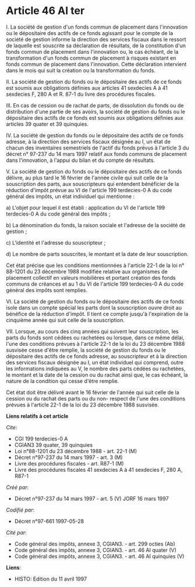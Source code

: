 # Article 46 AI ter

I. La société de gestion d'un fonds commun de placement dans l'innovation ou le dépositaire des actifs de ce fonds agissant
pour le compte de la société de gestion informe la direction des services fiscaux dans le ressort de laquelle est souscrite
sa déclaration de résultats, de la constitution d'un fonds commun de placement dans l'innovation ou, le cas échéant, de la
transformation d'un fonds commun de placement à risques existant en fonds commun de placement dans l'innovation. Cette
déclaration intervient dans le mois qui suit la création ou la transformation du fonds.

II. La société de gestion du fonds ou le dépositaire des actifs de ce fonds est soumis aux obligations définies aux articles
41 sexdecies A à 41 sexdecies F, 280 A et R. 87-1 du livre des procédures fiscales.

III. En cas de cession ou de rachat de parts, de dissolution du fonds ou de distribution d'une partie de ses avoirs, la
société de gestion du fonds ou le dépositaire des actifs de ce fonds est soumis aux obligations définies aux articles 39
quater et 39 quinquies.

IV. La société de gestion du fonds ou le dépositaire des actifs de ce fonds adresse, à la direction des services fiscaux
désignée au I, un état de chacun des inventaires semestriels de l'actif du fonds prévus à l'article 3 du décret n° 97-237 du
14 mars 1997 relatif aux fonds communs de placement dans l'innovation, à l'appui du bilan et du compte de résultats.

V. La société de gestion du fonds ou le dépositaire des actifs de ce fonds délivre, au plus tard le 16 février de l'année
civile qui suit celle de la souscription des parts, aux souscripteurs qui entendent bénéficier de la réduction d'impôt prévue
au VI de l'article 199 terdecies-0 A du code général des impôts, un état individuel qui mentionne :

a) L'objet pour lequel il est établi : application du VI de l'article 199 terdecies-0 A du code général des impôts ;

b) La dénomination du fonds, la raison sociale et l'adresse de la société de gestion ;

c) L'identité et l'adresse du souscripteur ;

d) Le nombre de parts souscrites, le montant et la date de leur souscription.

Cet état précise que les conditions mentionnées à l'article 22-1 de la loi n° 88-1201 du 23 décembre 1988 modifiée relative
aux organismes de placement collectif en valeurs mobilières et portant création des fonds communs de créances et au 1 du VI
de l'article 199 terdecies-0 A du code général des impôts sont remplies.

VI. La société de gestion du fonds ou le dépositaire des actifs de ce fonds isole dans un compte spécial les parts dont la
souscription ouvre droit au bénéfice de la réduction d'impôt. Il tient ce compte jusqu'à l'expiration de la cinquième année
qui suit celle de la souscription.

VII. Lorsque, au cours des cinq années qui suivent leur souscription, les parts du fonds sont cédées ou rachetées ou lorsque,
dans ce même délai, l'une des conditions prévues à l'article 22-1 de la loi du 23 décembre 1988 susvisée cesse d'être
remplie, la société de gestion du fonds ou le dépositaire des actifs de ce fonds adresse, au souscripteur et à la direction
des services fiscaux désignée au I, un état individuel qui comprend, outre les informations indiquées au V, le nombre des
parts cédées ou rachetées, le montant et la date de la cession ou du rachat ainsi que, le cas échéant, la nature de la
condition qui cesse d'être remplie.

Cet état doit être délivré avant le 16 février de l'année qui suit celle de la cession ou du rachat des parts ou du non-
respect de l'une des conditions prévues à l'article 22-1 de la loi du 23 décembre 1988 susvisée.

**Liens relatifs à cet article**

_Cite_:

  - CGI 199 terdecies-0 A
  - CGIAN3 39 quater, 39 quinquies
  - Loi n°88-1201 du 23 décembre 1988 - art. 22-1 (M)
  - Décret n°97-237 du 14 mars 1997 - art. 3 (M)
  - Livre des procédures fiscales - art. R87-1 (M)
  - Livre des procédures fiscales 41 sexdecies A à 41 sexdecies F, 280 A, R87-1

_Créé par_:

  - Décret n°97-237 du 14 mars 1997 - art. 5 (V) JORF 16 mars 1997

_Codifié par_:

  - Décret n°97-661 1997-05-28

_Cité par_:

  - Code général des impôts, annexe 3, CGIAN3. - art. 299 octies (Ab)
  - Code général des impôts, annexe 3, CGIAN3. - art. 46 AI quater (V)
  - Code général des impôts, annexe 3, CGIAN3. - art. 46 AI quinquies (V)

**Liens**:

  - HISTO: Edition du 11 avril 1997
